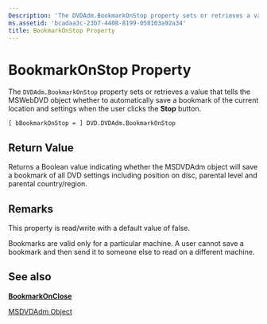 ```yaml
---
Description: 'The DVDAdm.BookmarkOnStop property sets or retrieves a value that tells the MSWebDVD object whether to automatically save a bookmark of the current location and settings when the user clicks the Stop button.'
ms.assetid: 'bcadaa3c-23b7-4408-8199-058103a92a34'
title: BookmarkOnStop Property
---
```


# BookmarkOnStop Property

The `DVDAdm.BookmarkOnStop` property sets or retrieves a value that tells the MSWebDVD object whether to automatically save a bookmark of the current location and settings when the user clicks the **Stop** button.

``` syntax
[ bBookmarkOnStop = ] DVD.DVDAdm.BookmarkOnStop
```

## Return Value

Returns a Boolean value indicating whether the MSDVDAdm object will save a bookmark of all DVD settings including position on disc, parental level and parental country/region.

## Remarks

This property is read/write with a default value of false.

Bookmarks are valid only for a particular machine. A user cannot save a bookmark and then send it to someone else to read on a different machine.

## See also

<dl> <dt>

[**BookmarkOnClose**](bookmarkonclose-property.md)
</dt> <dt>

[MSDVDAdm Object](msdvdadm-object.md)
</dt> </dl>

 

 



